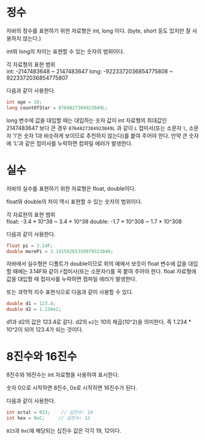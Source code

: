 # 정수

자바의 정수를 표현하기 위한 자료형은 int, long 이다. (byte, short 등도 있지만 잘 사용하지 않는다.)

int와 long의 차이는 표현할 수 있는 숫자의 범위이다.

각 자료형의 표현 범위   
int: 	-2147483648 ~ 2147483647
long: -9223372036854775808 ~ 9223372036854775807

다음과 같이 사용한다.
```java
int age = 10;
long countOfStar = 8764827384923849L;
```

long 변수에 값을 대입할 때는 대입하는 숫자 값이 int 자료형의 최대값인 2147483647 보다 큰 경우 ```8764827384923849L```
과 같이 ```L``` 접미서(또는 소문자 ```l```, 소문자 'l'은 숫자 1과 비슷하게 보이므로 추천하지 않는다)를 붙여 주어야 한다.
만약 큰 숫자에 'L'과 같은 접미사를 누락하면 컴파일 에러가 발생한다.

# 실수
자바의 실수를 표현하기 위한 자료형은 float, double이다.

float와 double의 차이 역시 표현할 수 있는 숫자의 범위이다.

각 자료현의 표현 범위   
float: -3.4 * 10^38 ~ 3.4 * 10^38
double: -1.7 * 10^308 ~ 1.7 * 10^308

다음과 같이 사용한다.
```java
float pi = 3.14F;
double morePi = 3.14159265358979323846;
```

자바에서 실수형은 디폴트가 double이므로 위의 예에서 보듯이 float 변수에 값을 대입할 때에는 3.14F와 같이
```F```접미사(또는 소문자```f```)를 꼭 붙여 주어야 한다. float 자료형에 값을 대입할 때 접미사를 누락하면 컴파일 에러가 발생한다.

또는 과학적 지수 표현식으로 다음과 같이 사용할 수 있다.

```java
double d1 = 123.4;
double d2 = 1.234e2;
```

d1과 d2의 값은 123.4로 같다. d2의 ```e2```는 10의 제곱(10^2)을 의미한다. 즉 1.234 * 10^2이 되어 123.4가 되는 것이다.

# 8진수와 16진수
8진수와 16진수는 int 자료형을 사용하여 표시한다.

숫자 0으로 시작하면 8진수, 0x로 시작하면 16진수가 된다.

다음과 같이 사용한다.
```java
int octal = 023;    // 십진수: 19
int hex = 0xC;     // 십진수: 12
```
```023```과 ```0xC```에 해당되는 십진수 값은 각각 19, 12이다.
